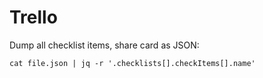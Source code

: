 Trello
======================================

Dump all checklist items, share card as JSON:

```
cat file.json | jq -r '.checklists[].checkItems[].name'
```
